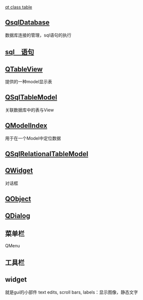 [qt class table](http://doc.qt.io/qt-5/classes.html)  


## [QsqlDatabase](http://doc.qt.io/qt-5/qsqldatabase.html#details)
数据库连接的管理，sql语句的执行

## [sql　语句](http://doc.qt.io/qt-5/qsqlquery.html#details)

## [QTableView](http://doc.qt.io/qt-5/qtableview.html)
提供的一种model显示表

## [QSqlTableModel](http://doc.qt.io/qt-5/qsqltablemodel.html)
关联数据库中的表与View

## [QModelIndex](http://doc.qt.io/qt-5/qmodelindex.html#details)
用于在一个Model中定位数据

## [QSqlRelationalTableModel]()

## [QWidget]()
对话框
## [QObject]()
## [QDialog]()

## 菜单栏
QMenu

## 工具栏

## widget
就是gui的小部件
text edits, scroll bars, 
labels：显示图像，静态文字

